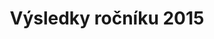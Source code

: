 ---
templateKey: results-page
title: "Výsledky ročníku 2015"
proposition: /uploads/Propozice-2015.pdf
startDate: "2015-09-19"
races:
  - name: "Závod na 9 km"
    categories:
      - name: "Muži"
        abbr: "M"
        gender: "male"
        yearFrom: 1900
        yearTo: 2010
      - name: "Ženy"
        abbr: "Ž"
        gender: "female"
        yearFrom: 1900
        yearTo: 2010
    results:
      - category: "M"
        number: "46"
        name: "Ondřej Rosa"
        year: "1988"
        club: "TJ Sokol Velké Meziříčí-VSK UNI Brno"
        time: "00:33:18.000"
      - category: "M"
        number: "39"
        name: "Jakub Procházka"
        year: "1994"
        club: "Sportovní centrum Velké Meziříčí"
        time: "00:33:52.000"
      - category: "M"
        number: "61"
        name: "Milan Procházka"
        year: "1966"
        club: "TJ Spartak Třebíč"
        time: "00:34:33.000"
      - category: "M"
        number: "60"
        name: "Petr Jeřábek"
        year: "1993"
        club: "AC Moravská Slavia Brno"
        time: "00:35:10.000"
      - category: "M"
        number: "62"
        name: "Miroslav Mucha"
        year: "1974"
        club: "NHÚ Balinka VM"
        time: "00:36:46.000"
      - category: "M"
        number: "64"
        name: "Karel Hrbáček"
        year: "1968"
        club: "Brno"
        time: "00:36:55.000"
      - category: "M"
        number: "52"
        name: "Michal Blaha"
        year: "1985"
        club: "BT Velká Bíteš"
        time: "00:38:01.000"
      - category: "M"
        number: "74"
        name: "Vít Paták"
        year: "1976"
        club: "Ruda"
        time: "00:38:54.000"
      - category: "Ž"
        number: "55"
        name: "Barbora Novotná"
        year: "1981"
        club: ""
        time: "00:39:03.000"
      - category: "M"
        number: "71"
        name: "Alexander Mrůzek"
        year: "1965"
        club: "Univerzita Brno plavání"
        time: "00:39:18.000"
      - category: "M"
        number: "68"
        name: "Michal Koudelík"
        year: "1973"
        club: "Velké Meziříčí"
        time: "00:39:22.000"
      - category: "M"
        number: "82"
        name: "Martin Trojan"
        year: "1981"
        club: "Oslavice"
        time: "00:39:35.000"
      - category: "M50"
        number: "43"
        name: "Miroslav Fabrik"
        year: "1959"
        club: "Brno Bystrc"
        time: "00:39:41.000"
      - category: "M"
        number: "48"
        name: "Jan Mička"
        year: "1988"
        club: "Vlkov"
        time: "00:40:55.000"
      - category: "M"
        number: "41"
        name: "Michal Marek"
        year: "1987"
        club: "Velká Bíteš"
        time: "00:41:07.000"
      - category: "M"
        number: "45"
        name: "David Vránek"
        year: "1978"
        club: "Brno"
        time: "00:41:11.000"
      - category: "M"
        number: "77"
        name: "Rostislav Zejda"
        year: "1985"
        club: "Rudíkov"
        time: "00:41:32.000"
      - category: "M"
        number: "42"
        name: "Ondřej Grulich"
        year: "2001"
        club: "triatlon Třebíč"
        time: "00:42:13.000"
      - category: "M"
        number: "79"
        name: "Přemysl Kachlík"
        year: "1989"
        club: "Brno"
        time: "00:42:36.000"
      - category: "M"
        number: "63"
        name: "Jaromír Mucha"
        year: "1974"
        club: "NHÚ Balinka VM"
        time: "00:43:10.000"
      - category: "Ž"
        number: "80"
        name: "Kateřina Sochorová"
        year: "1990"
        club: "Krokočín"
        time: "00:43:13.000"
      - category: "Z50"
        number: "40"
        name: "Jana Smrčková"
        year: "1964"
        club: "Lesní Hluboké"
        time: "00:43:28.000"
      - category: "Ž"
        number: "50"
        name: "Michaela Tuháčková"
        year: "1974"
        club: "Brno"
        time: "00:43:37.000"
      - category: "M"
        number: "81"
        name: "Roman Karmazín"
        year: "1979"
        club: "Velké Meziříčí"
        time: "00:43:51.000"
      - category: "M"
        number: "67"
        name: "Milan Strádal"
        year: "1974"
        club: "NHÚ Balinka VM"
        time: "00:44:00.000"
      - category: "M"
        number: "53"
        name: "Filip Tomšík"
        year: "1986"
        club: "Velká Bíteš"
        time: "00:44:13.000"
      - category: "M"
        number: "65"
        name: "Bernard Chemlíček"
        year: "1978"
        club: "Velká Bíteš"
        time: "00:44:42.000"
      - category: "M"
        number: "51"
        name: "Matěj Polách"
        year: "1989"
        club: ""
        time: "00:45:51.000"
      - category: "Ž"
        number: "36"
        name: "Julie Ráčková"
        year: "1998"
        club: "Sokol Velké Meziříčí"
        time: "00:46:20.000"
      - category: "Ž"
        number: "58"
        name: "Markéta Pohlová"
        year: "1990"
        club: "Velká Bíteš"
        time: "00:46:27.000"
      - category: "Ž"
        number: "57"
        name: "Alžběta Blahová"
        year: "1992"
        club: "Velká Bíteš"
        time: "00:46:27.000"
      - category: "Ž"
        number: "70"
        name: "Markéta Mrůzková"
        year: "1997"
        club: "Kometa Brno plavání"
        time: "00:47:38.000"
      - category: "M50"
        number: "56"
        name: "Martin Blaha"
        year: "1965"
        club: "Velká Bíteš"
        time: "00:48:45.000"
      - category: "M50"
        number: "73"
        name: "Zdeněk Bouček"
        year: "1956"
        club: "Velké Meziříčí"
        time: "00:48:55.000"
      - category: "Ž"
        number: "66"
        name: "Jana Rambousková"
        year: "1994"
        club: "Vlkov"
        time: "00:49:00.000"
      - category: "Ž"
        number: "59"
        name: "Jana Kalová"
        year: "1966"
        club: "jkplusjk Brno"
        time: "00:49:07.000"
      - category: "Ž"
        number: "72"
        name: "Pavlína Mrůzková"
        year: "1970"
        club: "Univerzita Brno plavání"
        time: "00:49:18.000"
      - category: "M"
        number: "47"
        name: "Tomáš Kazda"
        year: "2002"
        club: "triatlon Třebíč"
        time: "00:49:20.000"
      - category: "Z50"
        number: "44"
        name: "Blanka Fabriková"
        year: "1960"
        club: "Brno (VB)"
        time: "00:49:52.000"
      - category: "Ž"
        number: "69"
        name: "Eliška Brázdilová"
        year: "1997"
        club: "Velká Bíteš"
        time: "00:51:37.000"
      - category: "M"
        number: "37"
        name: "Marie Homolová"
        year: "1975"
        club: "Atletik Třebíč"
        time: "00:52:03.000"
      - category: "M50"
        number: "38"
        name: "Arnošt Koreš"
        year: "1950"
        club: "Atletik Třebíč"
        time: "00:52:03.000"
      - category: "Ž"
        number: "76"
        name: "Michaela Zejdová"
        year: "1986"
        club: "Rudíkov"
        time: "00:52:26.000"
      - category: "Ž"
        number: "49"
        name: "Zuzana Bendová"
        year: "1982"
        club: "Velká Bíteš"
        time: "00:52:37.000"
      - category: "M"
        number: "54"
        name: "Miloš Minařík"
        year: "1985"
        club: "Velká Bíteš"
        time: "00:53:52.000"
      - category: "Ž"
        number: "78"
        name: "Lenka Kučerová"
        year: "1985"
        club: ""
        time: "00:54:02.000"
      - category: "M"
        number: "75"
        name: "Miroslav Kvasnica"
        year: "1989"
        club: "TJ Sokol Křoví"
        time: "01:06:18.000"
---